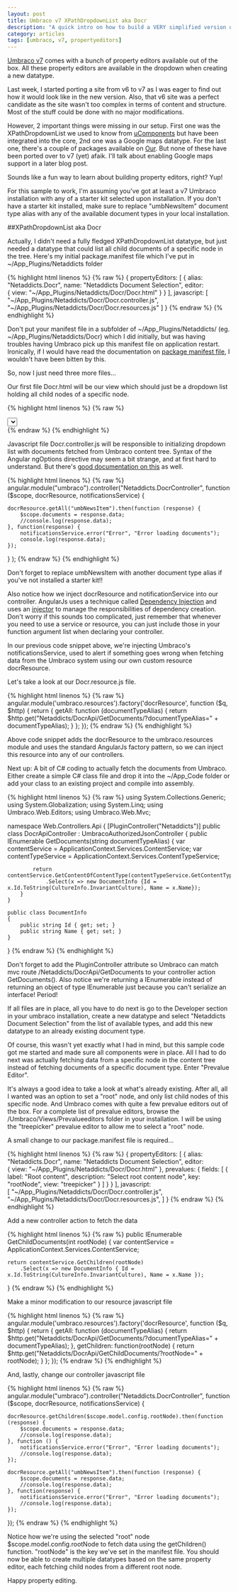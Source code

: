 ```yaml
---
layout: post
title: Umbraco v7 XPathDropdownList aka Docr
description: "A quick intro on how to build a VERY simplified version of the XPathDropdownList"
category: articles
tags: [umbraco, v7, propertyeditors]
---
```


[Umbraco v7](http://our.umbraco.org/contribute/releases/701) comes with a bunch of property editors available out of the box. All these property editors are available in the dropdown when creating a new datatype. 

Last week, I started porting a site from v6 to v7 as I was eager to find out how it would look like in the new version. Also, that v6 site was a perfect candidate as the site wasn't too complex in terms of content and structure. Most of the stuff could be done with no major modifications.

However, 2 important things were missing in our setup. First one was the XPathDropdownList we used to know from [uComponents](http://ucomponents.org) but have been integrated into the core, 2nd one was a Google maps datatype. For the last one, there's a couple of packages available on [Our](http://our.umbraco.org). But none of these have been ported over to v7 (yet) afaik. I'll talk about enabling Google maps support in a later blog post.

Sounds like a fun way to learn about building property editors, right? Yup!

For this sample to work, I'm assuming you've got at least a v7 Umbraco installation with any of a starter kit selected upon installation. If you don't have a starter kit installed, make sure to replace "umbNewsItem" document type alias with any of the available document types in your local installation.

##XPathDropdownList aka Docr

Actually, I didn't need a fully fledged XPathDropdownList datatype, but just needed a datatype that could list all child documents of a specific node in the tree. Here's my initial package.manifest file which I've put in ~/App_Plugins/Netaddicts folder

{% highlight html linenos %}
{% raw %}
{
  propertyEditors:
  [ 
    {
      alias: "Netaddicts.Docr",
      name: "Netaddicts Document Selection",
      editor:  
      {
        view: "~/App_Plugins/Netaddicts/Docr/Docr.html"
      }
    } 
  ],
  javascript:
  [
    "~/App_Plugins/Netaddicts/Docr/Docr.controller.js",
    "~/App_Plugins/Netaddicts/Docr/Docr.resources.js"
  ]
}
{% endraw %}
{% endhighlight %}

Don't put your manifest file in a subfolder of ~/App_Plugins/Netaddicts/ (eg. ~/App_Plugins/Netaddicts/Docr) which I did initially, but was having troubles having Umbraco pick up this manifest file on application restart. Ironically, if I would have read the documentation on [package manifest file](http://umbraco.github.io/Belle/#/tutorials/manifest), I wouldn't have been bitten by this.

So, now I just need three more files...

Our first file Docr.html will be our view which should just be a dropdown list holding all child nodes of a specific node.

{% highlight html linenos %}
{% raw %}
<div ng-controller="Netaddicts.DocrController">
    <select name="DocrDropdownList" class="umb-editor umb-dropdown" ng-model="model.value" ng-options="d.Id as d.Name for d in documents" />
</div>
{% endraw %}
{% endhighlight %}

Javascript file Docr.controller.js will be responsible to initializing dropdown list with documents fetched from Umbraco content tree. Syntax of the Angular ngOptions directive may seem a bit strange, and at first hard to understand. But there's [good documentation on this](http://docs.angularjs.org/api/ng.directive:select) as well.

{% highlight html linenos %}
{% raw %}
angular.module("umbraco").controller("Netaddicts.DocrController", function ($scope, docrResource, notificationsService) {
	
	docrResource.getAll("umbNewsItem").then(function (response) {
		$scope.documents = response.data;
		//console.log(response.data);
	}, function(response) {
		notificationsService.error("Error", "Error loading documents");
		console.log(response.data);
	});
 }
);
{% endraw %}
{% endhighlight %}

Don't forget to replace umbNewsItem with another document type alias if you've not installed a starter kit!!

Also notice how we inject docrResource and notificationService into our controller. AngularJs uses a technique called [Dependency Injection](http://docs.angularjs.org/guide/di) and uses an [injector](http://docs.angularjs.org/api/angular.injector) to manage the responsibilities of dependency creation.
Don't worry if this sounds too complicated, just remember that whenever you need to use a service or resource, you can just include those in your function argument list when declaring your controller.

In our previous code snippet above, we're injecting Umbraco's notificationsService, used to alert if something goes wrong when fetching data from the Umbraco system using our own custom resource docrResource.

Let's take a look at our Docr.resource.js file.

{% highlight html linenos %}
{% raw %}
angular.module('umbraco.resources').factory('docrResource', function ($q, $http) {
	return {
		getAll: function (documentTypeAlias) {
			return $http.get("Netaddicts/DocrApi/GetDocuments/?documentTypeAlias=" + documentTypeAlias);
		}
	};
});
{% endraw %}
{% endhighlight %}

Above code snippet adds the docrResource to the umbraco.resources module and uses the standard AngularJs factory pattern, so we can inject this resource into any of our controllers.

Next up: A bit of C# coding to actually fetch the documents from Umbraco. Either create a simple C# class file and drop it into the ~/App_Code folder or add your class to an existing project and compile into assembly.

{% highlight html linenos %}
{% raw %}
using System.Collections.Generic;
using System.Globalization;
using System.Linq;
using Umbraco.Web.Editors;
using Umbraco.Web.Mvc;

namespace Web.Controllers.Api
{
    [PluginController("Netaddicts")]
    public class DocrApiController : UmbracoAuthorizedJsonController
    {
        public IEnumerable<DocumentInfo> GetDocuments(string documentTypeAlias)
        {
            var contentService = ApplicationContext.Services.ContentService;
            var contentTypeService = ApplicationContext.Services.ContentTypeService;

            return contentService.GetContentOfContentType(contentTypeService.GetContentType(documentTypeAlias).Id)
                .Select(x => new DocumentInfo {Id = x.Id.ToString(CultureInfo.InvariantCulture), Name = x.Name});
        }
    }

    public class DocumentInfo
    {
        public string Id { get; set; }
        public string Name { get; set; }
    }
}
{% endraw %}
{% endhighlight %}

Don't forget to add the PluginController attribute so Umbraco can match mvc route /Netaddicts/DocrApi/GetDocuments to your controller action GetDocuments().
Also notice we're returning a IEnumerable<DocumentInfo> instead of returning an object of type IEnumerable<IContent> just because you can't serialize an interface! Period!

If all files are in place, all you have to do next is go to the Developer section in your umbraco installation, create a new datatype and select "Netaddicts Document Selection" from the list of available types, and add this new datatype to an already existing document type.

Of course, this wasn't yet exactly what I had in mind, but this sample code got me started and made sure all components were in place. All I had to do next was actually fetching data from a specific node in the content tree instead of fetching documents of a specific document type. Enter "Prevalue Editor".

It's always a good idea to take a look at what's already existing. After all, all I wanted was an option to set a "root" node, and only list child nodes of this specific node. And Umbraco comes with quite a few prevalue editors out of the box. For a complete list of prevalue editors, browse the /Umbraco/Views/Prevalueeditors folder in your installation. I will be using the "treepicker" prevalue editor to allow me to select a "root" node.

A small change to our package.manifest file is required...

{% highlight html linenos %}
{% raw %}
{
  propertyEditors:
  [ 
    {
      alias: "Netaddicts.Docr",
      name: "Netaddicts Document Selection",
      editor:  
      {
        view: "~/App_Plugins/Netaddicts/Docr/Docr.html"
      },
	  prevalues: 
	  {
		fields: 
		[
		  {
		    label: "Root content",
			description: "Select root content node",
			key: "rootNode",
			view: "treepicker"
		  }
		]
	  }
    } 
  ],
  javascript:  
  [
    "~/App_Plugins/Netaddicts/Docr/Docr.controller.js",
    "~/App_Plugins/Netaddicts/Docr/Docr.resources.js",
  ]
}
{% endraw %}
{% endhighlight %}

Add a new controller action to fetch the data

{% highlight html linenos %}
{% raw %}
public IEnumerable<DocumentInfo> GetChildDocuments(int rootNode)
{
	var contentService = ApplicationContext.Services.ContentService;

	return contentService.GetChildren(rootNode)
		.Select(x => new DocumentInfo { Id = x.Id.ToString(CultureInfo.InvariantCulture), Name = x.Name });
}
{% endraw %}
{% endhighlight %}

Make a minor modification to our resource javascript file

{% highlight html linenos %}
{% raw %}
angular.module('umbraco.resources').factory('docrResource', function ($q, $http) {
	return {
		getAll: function (documentTypeAlias) {
			return $http.get("Netaddicts/DocrApi/GetDocuments/?documentTypeAlias=" + documentTypeAlias);
		},
		getChildren: function(rootNode) {
			return $http.get("Netaddicts/DocrApi/GetChildDocuments/?rootNode=" + rootNode);
		}
	};
});
{% endraw %}
{% endhighlight %}

And, lastly, change our controller javascript file

{% highlight html linenos %}
{% raw %}
angular.module("umbraco").controller("Netaddicts.DocrController", function ($scope, docrResource, notificationsService) {

	docrResource.getChildren($scope.model.config.rootNode).then(function (response) {
		$scope.documents = response.data;
		//console.log(response.data);
	}, function () {
		notificationsService.error("Error", "Error loading documents");
		//console.log(response.data);
	});

	docrResource.getAll("umbNewsItem").then(function (response) {
		$scope.documents = response.data;
		//console.log(response.data);
	}, function(response) {
		notificationsService.error("Error", "Error loading documents");
		//console.log(response.data);
	});
});
{% endraw %}
{% endhighlight %}

Notice how we're using the selected "root" node $scope.model.config.rootNode to fetch data using the getChildren() function. "rootNode" is the key we've set in the manifest file.
You should now be able to create multiple datatypes based on the same property editor, each fetching child nodes from a different root node.

Happy property editing.